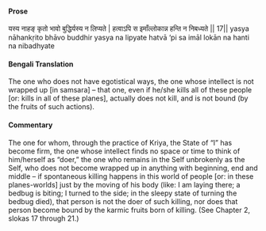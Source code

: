 #### Prose 

यस्य नाहङ् कृतो भावो बुद्धिर्यस्य न लिप्यते |
हत्वाऽपि स इमाँल्लोकान्न हन्ति न निबध्यते || 17||
yasya nāhankṛito bhāvo buddhir yasya na lipyate
hatvā ‘pi sa imāl lokān na hanti na nibadhyate

 #### Bengali Translation 

The one who does not have egotistical ways, the one whose intellect is not wrapped up [in samsara] – that one, even if he/she kills all of these people [or: kills in all of these planes], actually does not kill, and is not bound (by the fruits of such actions).

 #### Commentary 

The one for whom, through the practice of Kriya, the State of “I” has become firm, the one whose intellect finds no space or time to think of him/herself as “doer,” the one who remains in the Self unbrokenly as the Self, who does not become wrapped up in anything with beginning, end and middle – if spontaneous killing happens in this world of people [or: in these planes-worlds] just by the moving of his body (like: I am laying there; a bedbug is biting; I turned to the side; in the sleepy state of turning the bedbug died), that person is not the doer of such killing, nor does that person become bound by the karmic fruits born of killing. (See Chapter 2, slokas 17 through 21.)